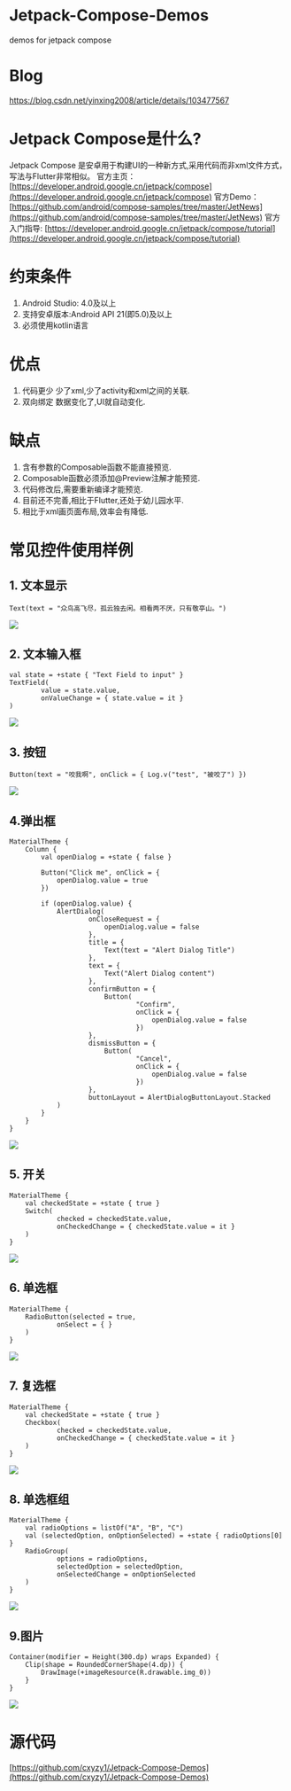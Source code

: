 # Jetpack-Compose-Demos
demos for jetpack compose
# Blog
https://blog.csdn.net/yinxing2008/article/details/103477567
# Jetpack Compose是什么?
Jetpack Compose 是安卓用于构建UI的一种新方式,采用代码而非xml文件方式，写法与Flutter非常相似。
官方主页：[https://developer.android.google.cn/jetpack/compose](https://developer.android.google.cn/jetpack/compose)
官方Demo：[https://github.com/android/compose-samples/tree/master/JetNews](https://github.com/android/compose-samples/tree/master/JetNews)
官方入门指导: [https://developer.android.google.cn/jetpack/compose/tutorial](https://developer.android.google.cn/jetpack/compose/tutorial)


# 约束条件
1. Android Studio: 4.0及以上
2. 支持安卓版本:Android API 21(即5.0)及以上
3. 必须使用kotlin语言
# 优点
1. 代码更少
少了xml,少了activity和xml之间的关联.
2. 双向绑定
数据变化了,UI就自动变化.
# 缺点
1. 含有参数的Composable函数不能直接预览.
2. Composable函数必须添加@Preview注解才能预览.
3. 代码修改后,需要重新编译才能预览.
4. 目前还不完善,相比于Flutter,还处于幼儿园水平.
5. 相比于xml画页面布局,效率会有降低.
# 常见控件使用样例
## 1. 文本显示
```
Text(text = "众鸟高飞尽，孤云独去闲。相看两不厌，只有敬亭山。")
```
![](https://user-gold-cdn.xitu.io/2019/12/10/16eeeeee13041489?w=264&h=78&f=png&s=14041)
## 2. 文本输入框
```
val state = +state { "Text Field to input" }
TextField(
        value = state.value,
        onValueChange = { state.value = it }
)
```
![](https://user-gold-cdn.xitu.io/2019/12/10/16eeeeee131fc621?w=317&h=237&f=png&s=30556)
## 3. 按钮
```
Button(text = "咬我啊", onClick = { Log.v("test", "被咬了") })
```
![](https://user-gold-cdn.xitu.io/2019/12/10/16eeeeee127b32d6?w=105&h=47&f=png&s=3864)
## 4.弹出框
```
MaterialTheme {
    Column {
        val openDialog = +state { false }

        Button("Click me", onClick = {
            openDialog.value = true
        })

        if (openDialog.value) {
            AlertDialog(
                    onCloseRequest = {
                        openDialog.value = false
                    },
                    title = {
                        Text(text = "Alert Dialog Title")
                    },
                    text = {
                        Text("Alert Dialog content")
                    },
                    confirmButton = {
                        Button(
                                "Confirm",
                                onClick = {
                                    openDialog.value = false
                                })
                    },
                    dismissButton = {
                        Button(
                                "Cancel",
                                onClick = {
                                    openDialog.value = false
                                })
                    },
                    buttonLayout = AlertDialogButtonLayout.Stacked
            )
        }
    }
}
```
![](https://user-gold-cdn.xitu.io/2019/12/10/16eeeeee17a40dc3?w=258&h=203&f=png&s=11600)
## 5. 开关
```
MaterialTheme {
    val checkedState = +state { true }
    Switch(
            checked = checkedState.value,
            onCheckedChange = { checkedState.value = it }
    )
}
```
![](https://user-gold-cdn.xitu.io/2019/12/10/16eeeeee180fdd55?w=101&h=64&f=png&s=3094)
## 6. 单选框
```
MaterialTheme {
    RadioButton(selected = true,
            onSelect = { }
    )
}
```
![](https://user-gold-cdn.xitu.io/2019/12/10/16eeeeee16bff2a3?w=34&h=34&f=png&s=1615)
## 7. 复选框
```
MaterialTheme {
    val checkedState = +state { true }
    Checkbox(
            checked = checkedState.value,
            onCheckedChange = { checkedState.value = it }
    )
}
```
![](https://user-gold-cdn.xitu.io/2019/12/10/16eeeeee3cc7e245?w=41&h=36&f=png&s=942)
## 8. 单选框组
```
MaterialTheme {
    val radioOptions = listOf("A", "B", "C")
    val (selectedOption, onOptionSelected) = +state { radioOptions[0] }
    RadioGroup(
            options = radioOptions,
            selectedOption = selectedOption,
            onSelectedChange = onOptionSelected
    )
}
```
![](https://user-gold-cdn.xitu.io/2019/12/10/16eeeeee3f07bdfc?w=86&h=122&f=png&s=3983)
## 9.图片
```
Container(modifier = Height(300.dp) wraps Expanded) {
    Clip(shape = RoundedCornerShape(4.dp)) {
        DrawImage(+imageResource(R.drawable.img_0))
    }
}
```
![](https://user-gold-cdn.xitu.io/2019/12/10/16eeeeee3f07d9a5?w=316&h=279&f=png&s=146975)

# 源代码
[https://github.com/cxyzy1/Jetpack-Compose-Demos](https://github.com/cxyzy1/Jetpack-Compose-Demos)


